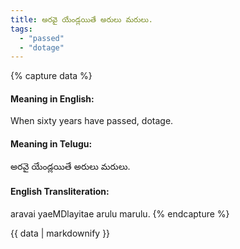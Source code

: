 ```yaml
---
title: అరవై యేండ్లయితే అరులు మరులు.
tags:
  - "passed"
  - "dotage"
---
```


{% capture data %}
#### Meaning in English:
When sixty years have passed, dotage.

#### Meaning in Telugu:
అరవై యేండ్లయితే అరులు మరులు.

#### English Transliteration:
aravai yaeMDlayitae arulu marulu.
{% endcapture %}

<div class="notice">{{ data | markdownify }}</div>

